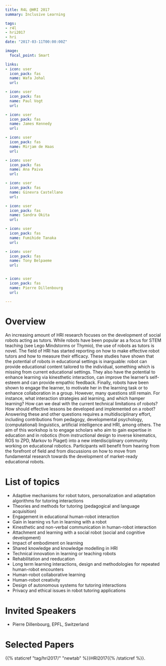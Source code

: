 ```yaml
---
title: R4L @HRI 2017
summary: Inclusive Learning

tags:
- r4l
- hri2017
- hri
date: "2017-03-11T00:00:00Z"

image:
  focal_point: Smart

links:
- icon: user
  icon_pack: fas
  name: Wafa Johal
  url:

- icon: user
  icon_pack: fas
  name: Paul Vogt
  url:

- icon: user
  icon_pack: fas
  name: James Kennedy
  url: 

- icon: user
  icon_pack: fas
  name: Mirjam de Haas
  url: 

- icon: user
  icon_pack: fas
  name: Ana Paiva
  url: 

- icon: user
  icon_pack: fas
  name: Ginevra Castellano
  url: 

- icon: user
  icon_pack: fas
  name: Sandra Okita
  url: 

- icon: user
  icon_pack: fas
  name: Fumihide Tanaka
  url: 

- icon: user
  icon_pack: fas
  name: Tony Belpaeme
  url: 


- icon: user
  icon_pack: fas
  name: Pierre Dillenbourg
  url:

---
```

# Overview
An increasing amount of HRI research focuses on the development of social robots acting as tutors. While robots have been popular as a focus for STEM teaching (see Lego Mindstorms or Thymio), the use of robots as tutors is novel. The field of HRI has started reporting on how to make effective robot tutors and how to measure their efficacy. These studies have shown that the potential of robots in educational settings is inarguable: robot can provide educational content tailored to the individual, something which is missing from current educational settings. They also have the potential to enhance learning via kinesthetic interaction, can improve the learner’s self-esteem and can provide empathic feedback. Finally, robots have been shown to engage the learner, to motivate her in the learning task or to enhance collaboration in a group.
However, many questions still remain. For instance, what interaction strategies aid learning, and which hamper learning? How can we deal with the current technical limitations of robots? How should effective lessons be developed and implemented on a robot? Answering these and other questions requires a multidisciplinary effort, including contributions from pedagogy, developmental psychology, (computational) linguistics, artificial intelligence and HRI, among others.
The aim of this workshop is to engage scholars who aim to gain expertise in education and in robotics (from instructional design to inverse kinematics, ROS to ZPD, Markov to Piaget) into a new  interdisciplinary community working on educational robotics. Participants will benefit from hearing from the forefront of field and from discussions on how to move from fundamental research towards the development of market-ready educational robots.


# List of topics
- Adaptive mechanisms for robot tutors, personalization and adaptation algorithms for tutoring interactions
- Theories and methods for tutoring (pedagogical and  language acquisition)
- Engagement in educational human-robot interaction   
- Gain in learning vs fun in learning with a robot   
- Kinesthetic and non-verbal communication in human-robot interaction   
- Attachment and learning with a social robot (social and cognitive development)
- Impact of embodiment on learning  
- Shared knowledge and knowledge modelling in HRI  
- Technical innovation in learning or teaching robots
- Rehabilitation and reeducation
- Long term learning interactions, design and methodologies for repeated human-robot encounters
- Human-robot collaborative learning
- Human-robot creativity              
- Design of autonomous systems for tutoring interactions
- Privacy and ethical issues in robot tutoring applications

# Invited Speakers
- Pierre Dillenbourg, EPFL, Switzerland



# Selected Papers
{{% staticref "tag/hri2017/" "newtab" %}}HRI2017{{% /staticref %}}.